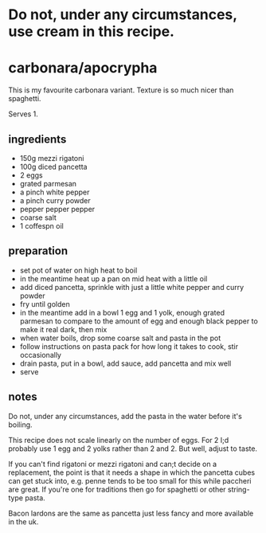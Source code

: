 # Do not, under any circumstances, use cream in this recipe.


# carbonara/apocrypha

This is my favourite carbonara variant. Texture is so much nicer than spaghetti.

Serves 1.

## ingredients

- 150g mezzi rigatoni
- 100g diced pancetta
- 2 eggs
- grated parmesan
- a pinch white pepper
- a pinch curry powder
- pepper pepper pepper
- coarse salt
- 1 coffespn oil

## preparation

- set pot of water on high heat to boil
- in the meantime heat up a pan on mid heat with a little oil
- add diced pancetta, sprinkle with just a little white pepper and curry powder
- fry until golden
- in the meantime add in a bowl 1 egg and 1 yolk, enough grated parmesan to compare to the amount of egg and enough black pepper to make it real dark, then mix
- when water boils, drop some coarse salt and pasta in the pot
- follow instructions on pasta pack for how long it takes to cook, stir occasionally
- drain pasta, put in a bowl, add sauce, add pancetta and mix well
- serve

## notes

Do not, under any circumstances, add the pasta in the water before it's boiling.

This recipe does not scale linearly on the number of eggs. For 2 I;d probably use 1 egg and 2 yolks rather than 2 and 2. But well, adjust to taste.

If you can't find rigatoni or mezzi rigatoni and can;t decide on a replacement, the point is that it needs a shape in which the pancetta cubes can get stuck into, e.g. penne tends to be too small for this while paccheri are great. If you're one for traditions then go for spaghetti or other string-type pasta.

Bacon lardons are the same as pancetta just less fancy and more available in the uk.
